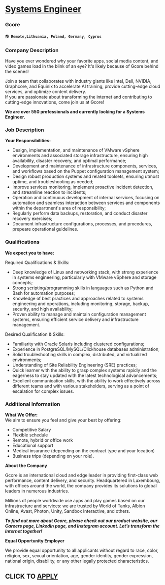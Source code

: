 # [Systems Engineer](https://www.remotewlb.com/apply/systems-engineer-112087)  
### Gcore  
#### `🌎 Remote,Lithuania, Poland, Germany, Cyprus`  

### **Company Description**

Have you ever wondered why your favorite apps, social media content, and video games load in the blink of an eye? It's likely because of Gcore behind the scenes!  
  
Join a team that collaborates with industry giants like Intel, Dell, NVIDIA, Graphcore, and Equinix to accelerate AI training, provide cutting-edge cloud services, and optimize content delivery.  
If you are passionate about transforming the internet and contributing to cutting-edge innovations, come join us at Gcore!  
  
**We are over 550 professionals and currently looking for a Systems Engineer.**

###  **Job Description**

 **Your Responsibilities:**

  * Design, implementation, and maintenance of VMware vSphere environments and associated storage infrastructure, ensuring high availability, disaster recovery, and optimal performance;
  * Development and maintenance of infrastructure components, services, and workflows based on the Puppet configuration management system;
  * Design robust production systems and related toolsets, ensuring utmost uptime, and troubleshooting as needed;
  * Improve services monitoring, implement proactive incident detection, and streamline reaction to incidents;
  * Operation and continuous development of internal services, focusing on automation and seamless interaction between services and components within the department's area of responsibility;
  * Regularly perform data backups, restoration, and conduct disaster recovery exercises;
  * Document infrastructure configurations, processes, and procedures, prepeare operational guidelines.

###  **Qualifications**

 **We expect you to have:**

Required Qualifications & Skills:

  * Deep knowledge of Linux and networking stack, with strong experience in systems engineering, particularly with VMware vSphere and storage concepts;
  * Strong scripting/programming skills in languages such as Python and Bash for automation purposes;
  * Knowledge of best practices and approaches related to systems engineering and operations, including monitoring, storage, backup, security, and high availability;
  * Proven ability to manage and maintain configuration management systems, ensuring efficient service delivery and infrastructure management.

Desired Qualification & Skills:

  * Familiarity with Oracle Solaris including clustered configurations;
  * Experience in PostgreSQL/MySQL/Clickhouse databases administration;
  * Solid troubleshooting skills in complex, distributed, and virtualized environments;
  * Understanding of Site Reliability Engineering (SRE) practices;
  * Quick learner with the ability to grasp complex systems rapidly and the eagerness to stay updated with the latest technological advancements;
  * Excellent communication skills, with the ability to work effectively across different teams and with various stakeholders, serving as a point of escalation for complex issues.

###  **Additional Information**

 **What We Offer:**  
We aim to ensure you feel and give your best by offering:

  * Competitive Salary
  * Flexible schedule
  * Remote, hybrid or office work
  * Educational support
  * Medical insurance (depending on the contract type and your location)
  * Business trips (depending on your role).

  
**About the Company**  
  
Gcore is an international cloud and edge leader in providing first-class web performance, content delivery, and security. Headquartered in Luxembourg, with offices around the world, the company provides its solutions to global leaders in numerous industries.  
  
Millions of people worldwide use apps and play games based on our infrastructure and services: we are trusted by World of Tanks, Albion Online, Avast, Photon, Unity, Sandbox Interactive, and others.  
  
_**To find out more about Gcore, please check out our product website, our Careers page, LinkedIn page, and Instagram account. Let’s transform the Internet together!**_  
  
**Equal Opportunity Employer**  
  
We provide equal opportunity to all applicants without regard to race, color, religion, sex, sexual orientation, age, gender identity, gender expression, national origin, disability, or any other legally protected characteristics.

  
## CLICK TO [APPLY](https://www.remotewlb.com/apply/systems-engineer-112087)

